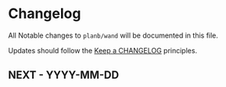 # Changelog

All Notable changes to `planb/wand` will be documented in this file.

Updates should follow the [Keep a CHANGELOG](http://keepachangelog.com/) principles.

## NEXT - YYYY-MM-DD

<!--
### Added
- Nothing

### Deprecated
- Nothing

### Fixed
- Nothing

### Removed
- Nothing

### Security
- Nothing
-->